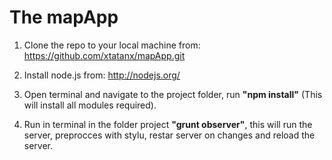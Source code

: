# The mapApp

1. Clone the repo to your local machine from: https://github.com/xtatanx/mapApp.git

2. Install node.js from: http://nodejs.org/

3. Open terminal and navigate to the project folder, run **"npm install"** (This will install all modules required).

4. Run in terminal in the folder project **"grunt observer"**, this will run the server, preprocces with stylu, restar server on changes and reload the server.